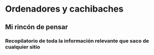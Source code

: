 # Ordenadores y cachibaches

## Mi rincón de pensar

### Recopilatorio de toda la información relevante que saco de cualquier sitio
